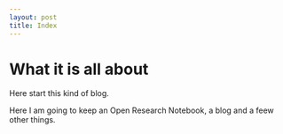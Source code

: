 ```yaml
---
layout: post
title: Index
---
```


# What it is all about

Here start this kind of blog.

Here I am going to keep an Open Research Notebook, a blog and a feew other things.

